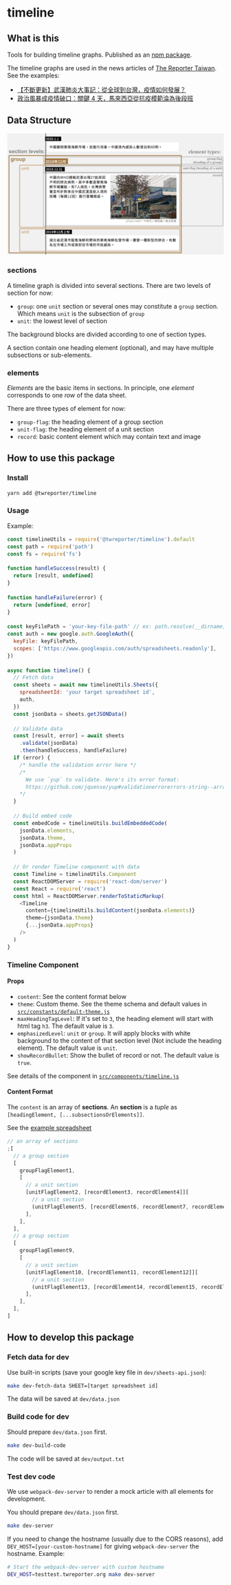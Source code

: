 # timeline

## What is this

Tools for building timeline graphs. Published as an [npm package](https://www.npmjs.com/package/@twreporter/timeline).

The timeline graphs are used in the news articles of [The Reporter Taiwan](https://www.twreporter.org). See the examples:

- [【不斷更新】武漢肺炎大事記：從全球到台灣，疫情如何發展？](https://www.twreporter.org/a/2019-ncov-epidemic)
- [政治風暴成疫情破口：關鍵 4 天，馬來西亞從抗疫模範淪為後段班](https://www.twreporter.org/a/opinion-covid-19-malaysia-coup-and-epidemic)

## Data Structure

![timeline example](./timeline.jpg)

### sections

A timeline graph is divided into several sections. There are two levels of section for now:

- `group`: one `unit` section or several ones may constitute a `group` section. Which means `unit` is the subsection of `group`
- `unit`: the lowest level of section

The background blocks are divided according to one of section types.

A section contain one heading element (optional), and may have multiple subsections or sub-elements.

### elements

_Elements_ are the basic items in sections. In principle, one _element_ corresponds to one _row_ of the data sheet.

There are three types of element for now:

- `group-flag`: the heading element of a group section
- `unit-flag`: the heading element of a unit section
- `record`: basic content element which may contain text and image

## How to use this package

### Install

```bash
yarn add @twreporter/timeline
```

### Usage

Example:

```js
const timelineUtils = require('@twreporter/timeline').default
const path = require('path')
const fs = require('fs')

function handleSuccess(result) {
  return [result, undefined]
}

function handleFailure(error) {
  return [undefined, error]
}

const keyFilePath = 'your-key-file-path' // ex: path.resolve(__dirname, './service-account.json')
const auth = new google.auth.GoogleAuth({
  keyFile: keyFilePath,
  scopes: ['https://www.googleapis.com/auth/spreadsheets.readonly'],
})

async function timeline() {
  // Fetch data
  const sheets = await new timelineUtils.Sheets({
    spreadsheetId: 'your target spreadsheet id',
    auth,
  })
  const jsonData = sheets.getJSONData()

  // Validate data
  const [result, error] = await sheets
    .validate(jsonData)
    .then(handleSuccess, handleFailure)
  if (error) {
    /* handle the validation error here */
    /*
      We use `yup` to validate. Here's its error format:
      https://github.com/jquense/yup#validationerrorerrors-string--arraystring-value-any-path-string
    */
  }

  // Build embed code
  const embedCode = timelineUtils.buildEmbeddedCode(
    jsonData.elements,
    jsonData.theme,
    jsonData.appProps
  )

  // Or render Timeline component with data
  const Timeline = timelineUtils.Component
  const ReactDOMServer = require('react-dom/server')
  const React = require('react')
  const html = ReactDOMServer.renderToStaticMarkup(
    <Timeline
      content={timelineUtils.buildContent(jsonData.elements)}
      theme={jsonData.theme}
      {...jsonData.appProps}
    />
  )
}
```

### Timeline Component

#### Props

- `content`: See the content format below
- `theme`: Custom theme. See the theme schema and default values in [`src/constants/default-theme.js`](https://github.com/twreporter/orangutan-monorepo/blob/master/packages/timeline/src/constants/default-theme.js)
- `maxHeadingTagLevel`: If it's set to `3`, the heading element will start with html tag `h3`. The default value is `3`.
- `emphasizedLevel`: `unit` or `group`. It will apply blocks with white background to the content of that section level (Not include the heading element). The default value is `unit`.
- `showRecordBullet`: Show the bullet of record or not. The default value is `true`.

See details of the component in [`src/components/timeline.js`](https://github.com/twreporter/orangutan-monorepo/blob/master/packages/timeline/src/components/timeline.js)

#### Content Format

The `content` is an array of **sections**. An **section** is a _tuple_ as `[headingElement, [...subsectionsOrElements]]`.

See the [example spreadsheet](https://docs.google.com/spreadsheets/d/1f76OLdfZe3kyNOKiPthWNJWVGmY3bkm5KtxB4NYp9uU/edit#gid=0)

```js
// an array of sections
;[
  // a group section
  [
    groupFlagElement1,
    [
      // a unit section
      [unitFlagElement2, [recordElement3, recordElement4]][
        // a unit section
        (unitFlagElement5, [recordElement6, recordElement7, recordElement8])
      ],
    ],
  ],
  // a group section
  [
    groupFlagElement9,
    [
      // a unit section
      [unitFlagElement10, [recordElement11, recordElement12]][
        // a unit section
        (unitFlagElement13, [recordElement14, recordElement15, recordElement16])
      ],
    ],
  ],
]
```

## How to develop this package

### Fetch data for dev

Use built-in scripts (save your google key file in `dev/sheets-api.json`):

```sh
make dev-fetch-data SHEET=[target spreadsheet id]
```

The data will be saved at `dev/data.json`

### Build code for dev

Should prepare `dev/data.json` first.

```sh
make dev-build-code
```

The code will be saved at `dev/output.txt`

### Test dev code

We use `webpack-dev-server` to render a mock article with all elements for development.

You should prepare `dev/data.json` first.

```sh
make dev-server
```

If you need to change the hostname (usually due to the CORS reasons), add `DEV_HOST=[your-custom-hostname]` for giving `webpack-dev-server` the hostname. Example:

```sh
# Start the webpack-dev-server with custom hostname
DEV_HOST=testtest.twreporter.org make dev-server
```
